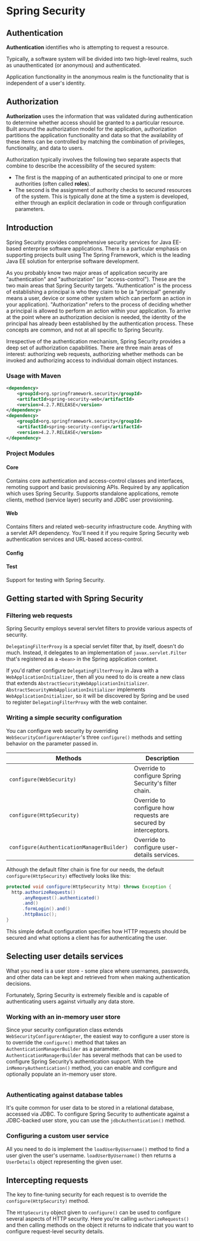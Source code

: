 # Spring Security

## Authentication

**Authentication** identifies who is attempting to request a resource.

Typically, a software system will be divided into two high-level realms, such as unauthenticated (or anonymous) and authenticated.

Application functionality in the anonymous realm is the functionality that is independent of a user's identity.

## Authorization

**Authorization** uses the information that was validated during authentication to determine whether access should be granted to a particular resource.
Built around the authorization model for the application, authorization partitions the application functionality and data so that the availability of these items can be controlled by matching the combination of privileges, functionality, and data to users.

Authorization typically involves the following two separate aspects that combine to describe the accessibility of the secured system:
* The first is the mapping of an authenticated principal to one or more authorities (often called **roles**).
* The second is the assignment of authority checks to secured resources of the system.
This is typically done at the time a system is developed, either through an explicit declaration in code or through configuration parameters.

## Introduction

Spring Security provides comprehensive security services for Java EE-based enterprise software applications.
There is a particular emphasis on supporting projects built using The Spring Framework, which is the leading Java EE solution for enterprise software development.

As you probably know two major areas of application security are "authentication" and "authorization" (or "access-control").
These are the two main areas that Spring Security targets.
"Authentication" is the process of establishing a principal is who they claim to be (a "principal" generally means a user, device or some other system which can perform an action in your application).
"Authorization" refers to the process of deciding whether a principal is allowed to perform an action within your application.
To arrive at the point where an authorization decision is needed, the identity of the principal has already been established by the authentication process.
These concepts are common, and not at all specific to Spring Security.

Irrespective of the authentication mechanism, Spring Security provides a deep set of authorization capabilities.
There are three main areas of interest: authorizing web requests, authorizing whether methods can be invoked and authorizing access to individual domain object instances.

### Usage with Maven

```xml
<dependency>
	<groupId>org.springframework.security</groupId>
	<artifactId>spring-security-web</artifactId>
	<version>4.2.7.RELEASE</version>
</dependency>
<dependency>
	<groupId>org.springframework.security</groupId>
	<artifactId>spring-security-config</artifactId>
	<version>4.2.7.RELEASE</version>
</dependency>
```

### Project Modules

#### Core

Contains core authentication and access-control classes and interfaces, remoting support and basic provisioning APIs.
Required by any application which uses Spring Security.
Supports standalone applications, remote clients, method (service layer) security and JDBC user provisioning.

#### Web

Contains filters and related web-security infrastructure code.
Anything with a servlet API dependency.
You'll need it if you require Spring Security web authentication services and URL-based access-control.

#### Config

#### Test

Support for testing with Spring Security.

## Getting started with Spring Security

### Filtering web requests

Spring Security employs several servlet filters to provide various aspects of security.

`DelegatingFilterProxy` is a special servlet filter that, by itself, doesn't do much.
Instead, it delegates to an implementation of `javax.servlet.Filter` that's registered as a `<bean>` in the Spring application context.

If you'd rather configure `DelegatingFilterProxy` in Java with a `WebApplicationInitializer`, then all you need to do is create a new class that extends `AbstractSecurityWebApplicationInitializer`.
`AbstractSecurityWebApplicationInitializer` implements `WebApplicationInitializer`, so it will be discovered by Spring and be used to register `DelegatingFilterProxy` with the web container.

### Writing a simple security configuration

You can configure web security by overriding `WebSecurityConfigurerAdapter`'s three `configure()` methods and setting behavior on the parameter passed in.

| Methods | Description |
| --- | --- |
| `configure(WebSecurity)` | Override to configure Spring Security's filter chain. |
| `configure(HttpSecurity)` | Override to configure how requests are secured by interceptors. |
| `configure(AuthenticationManagerBuilder)` | Override to configure user-details services. |

Although the default filter chain is fine for our needs, the default `configure(HttpSecurity)` effectively looks like this:
```java
protected void configure(HttpSecurity http) throws Exception {
  http.authorizeRequests()
      .anyRequest().authenticated()
      .and()
      .formLogin().and()
      .httpBasic();
}
```
This simple default configuration specifies how HTTP requests should be secured and what options a client has for authenticating the user.

## Selecting user details services

What you need is a user store - some place where usernames, passwords, and other data can be kept and retrieved from when making authentication decisions.

Fortunately, Spring Security is extremely flexible and is capable of authenticating users against virtually any data store.

### Working with an in-memory user store

Since your security configuration class extends `WebSecurityConfigurerAdapter`, the easiest way to configure a user store is to override the `configure()` method that takes an `AuthenticationManagerBuilder` as a parameter.
`AuthenticationManagerBuilder` has several methods that can be used to configure Spring Security’s authentication support.
With the `inMemoryAuthentication()` method, you can enable and configure and optionally populate an in-memory user store.

```java

```


### Authenticating against database tables

It's quite common for user data to be stored in a relational database, accessed via JDBC.
To configure Spring Security to authenticate against a JDBC-backed user store, you can use the `jdbcAuthentication()` method.

### Configuring a custom user service

All you need to do is implement the `loadUserByUsername()` method to find a user given the user's username.
`loadUserByUsername()` then returns a `UserDetails` object representing the given user.

## Intercepting requests

The key to fine-tuning security for each request is to override the `configure(HttpSecurity)` method.

The `HttpSecurity` object given to `configure()` can be used to configure several aspects of HTTP security.
Here you're calling `authorizeRequests()` and then calling methods on the object it returns to indicate that you want to configure request-level security details.
